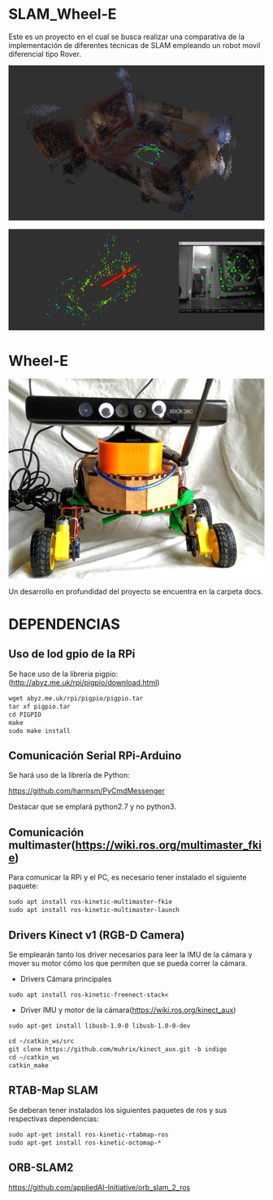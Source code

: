 # SLAM_Wheel-E
Este es un proyecto en el cual se busca realizar una comparativa de la implementación de diferentes técnicas de SLAM empleando un robot movil diferencial tipo Rover.

![alt text](/docs/latex/images/slam/bag1_rtabmapbonito.jpg "RTABmap")

![alt text](/docs/latex/images/slam/bag3_orb_map.jpg "ORB")

# Wheel-E 
![alt text](/docs/latex/images/wheele_real.jpg "wheele")

Un desarrollo en profundidad del proyecto se encuentra en la carpeta docs.

# DEPENDENCIAS
## Uso de lod gpio de la RPi
Se hace uso de la libreria pigpio:(http://abyz.me.uk/rpi/pigpio/download.html)

```
wget abyz.me.uk/rpi/pigpio/pigpio.tar
tar xf pigpio.tar
cd PIGPIO
make
sudo make install
```

## Comunicación Serial RPi-Arduino
Se hará uso de la librería de Python:

https://github.com/harmsm/PyCmdMessenger

Destacar que se emplará python2.7 y no python3.

## Comunicación multimaster(https://wiki.ros.org/multimaster_fkie)
Para comunicar la RPi y el PC, es necesario tener instalado el siguiente paquete:

```
sudo apt install ros-kinetic-multimaster-fkie
sudo apt install ros-kinetic-multimaster-launch
```

## Drivers Kinect v1 (RGB-D Camera)
Se emplearán tanto los driver necesarios para leer la IMU de la cámara y mover su motor cómo los que permiten que se pueda correr la cámara.

 - Drivers Cámara principales
```
sudo apt install ros-kinetic-freenect-stack<
```

 - Driver IMU y motor de la cámara(https://wiki.ros.org/kinect_aux)
```
sudo apt-get install libusb-1.0-0 libusb-1.0-0-dev
```
```
cd ~/catkin_ws/src
git clone https://github.com/muhrix/kinect_aux.git -b indigo
cd ~/catkin_ws
catkin_make
```

## RTAB-Map SLAM
Se deberan tener instalados los siguientes paquetes de ros y sus respectivas dependencias:
```
sudo apt-get install ros-kinetic-rtabmap-ros
sudo apt-get install ros-kinetic-octomap-*

```

## ORB-SLAM2

https://github.com/appliedAI-Initiative/orb_slam_2_ros

